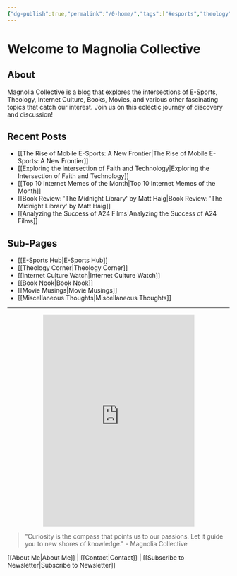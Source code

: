 ```yaml
---
{"dg-publish":true,"permalink":"/0-home/","tags":["#esports","theology","internet_culture","books","movies","miscellaneous","gardenEntry"]}
---
```


# Welcome to Magnolia Collective
## About

Magnolia Collective is a blog that explores the intersections of E-Sports, Theology, Internet Culture, Books, Movies, and various other fascinating topics that catch our interest. Join us on this eclectic journey of discovery and discussion!

## Recent Posts

- [[The Rise of Mobile E-Sports: A New Frontier\|The Rise of Mobile E-Sports: A New Frontier]]
- [[Exploring the Intersection of Faith and Technology\|Exploring the Intersection of Faith and Technology]]
- [[Top 10 Internet Memes of the Month\|Top 10 Internet Memes of the Month]]
- [[Book Review: 'The Midnight Library' by Matt Haig\|Book Review: 'The Midnight Library' by Matt Haig]]
- [[Analyzing the Success of A24 Films\|Analyzing the Success of A24 Films]]

## Sub-Pages

- [[E-Sports Hub\|E-Sports Hub]]
- [[Theology Corner\|Theology Corner]]
- [[Internet Culture Watch\|Internet Culture Watch]]
- [[Book Nook\|Book Nook]]
- [[Movie Musings\|Movie Musings]]
- [[Miscellaneous Thoughts\|Miscellaneous Thoughts]]

---

<div style="display: flex; justify-content: center;">
  <iframe src="https://i.giphy.com/media/v1.Y2lkPTc5MGI3NjExaWRla25sNDhkNW00MXNyeTgzY3Z1NnlqdmszZjVsYTc4amRrdWtiZyZlcD12MV9pbnRlcm5hbF9naWZfYnlfaWQmY3Q9Zw/ayBZf3xVtT74Q/giphy.gif" 
          width="343" height="480" frameBorder="0" allowFullScreen></iframe>
</div>

> "Curiosity is the compass that points us to our passions. Let it guide you to new shores of knowledge." - Magnolia Collective

[[About Me\|About Me]] | [[Contact\|Contact]] | [[Subscribe to Newsletter\|Subscribe to Newsletter]]